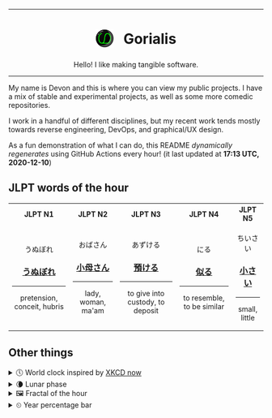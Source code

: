 ***

<h1 align="center">
<sub>
    <img src="readme/resources/avatar.png" height="36">
</sub>
&nbsp;
Gorialis
</h1>
<p align="center">
Hello! I like making tangible software.
</p>

***

My name is Devon and this is where you can view my public projects. I have a mix of stable and experimental projects, as well as some more comedic repositories.

I work in a handful of different disciplines, but my recent work tends mostly towards reverse engineering, DevOps, and graphical/UX design.

As a fun demonstration of what I can do, this README *dynamically regenerates* using GitHub Actions every hour! (it last updated at **17:13 UTC, 2020-12-10**)

<h2>JLPT words of the hour</h2>
<table>
    <tr>
        <th>JLPT N1</th>
        <th>JLPT N2</th>
        <th>JLPT N3</th>
        <th>JLPT N4</th>
        <th>JLPT N5</th>
    </tr>
    <tr>
        <td>
            <p align="center">うぬぼれ</p>
            <h3 align="center"><b><a href="https://jisho.org/search/%E3%81%86%E3%81%AC%E3%81%BC%E3%82%8C">うぬぼれ</a></b></h3>
            <hr>
            <p align="center">pretension,<wbr> conceit,<wbr> hubris</p>
        </td>
        <td>
            <p align="center">おばさん</p>
            <h3 align="center"><b><a href="https://jisho.org/search/%E5%B0%8F%E6%AF%8D%E3%81%95%E3%82%93">小母さん</a></b></h3>
            <hr>
            <p align="center">lady,<wbr> woman,<wbr> ma'am</p>
        </td>
        <td>
            <p align="center">あずける</p>
            <h3 align="center"><b><a href="https://jisho.org/search/%E9%A0%90%E3%81%91%E3%82%8B">預ける</a></b></h3>
            <hr>
            <p align="center">to give into custody,<wbr> to deposit</p>
        </td>
        <td>
            <p align="center">にる</p>
            <h3 align="center"><b><a href="https://jisho.org/search/%E4%BC%BC%E3%82%8B">似る</a></b></h3>
            <hr>
            <p align="center">to resemble,<wbr> to be similar</p>
        </td>
        <td>
            <p align="center">ちいさい</p>
            <h3 align="center"><b><a href="https://jisho.org/search/%E5%B0%8F%E3%81%95%E3%81%84">小さい</a></b></h3>
            <hr>
            <p align="center">small,<wbr> little</p>
        </td>
    </tr>
</table>

<h2>Other things</h2>
<details>
<summary>🕔  World clock inspired by <a href="https://xkcd.com/now">XKCD now</a></summary>

> <img src="generated/now.png" width="512">

</details>
<details>
<summary>🌘 Lunar phase</summary>

The moon is approximately 88.63% through its phase (Waning Crescent).

</details>
<details>
<summary>&#x1f5bc; Fractal of the hour</summary>

> <img src="generated/fractal.png" width="512">

</details>
<details>
<summary>&#x23f2; Year percentage bar</summary>
<pre><code>2020 [██████████████████▁▁] 94.19%</code></pre>
</details>
